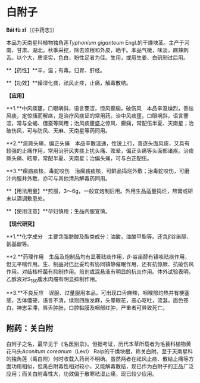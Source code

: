 # 白附子

**Bái fù zǐ**（《中药志》）

本品为天南星科植物独角莲*Typhonium giganteum* Engl.的干燥块茎。主产于河南、甘肃、湖北。秋季采挖，除去须根和外皮，晒干。本品气微，味淡，麻辣刺舌。以个大，质坚实，色白，粉性足者为佳。生用，或用生姜、白矾制过后用。

**【药性】**辛，温；有毒。归胃、肝经。

**【功效】**燥湿化痰，祛风止痉，止痛，解毒散结。

**【应用】**

**1.**中风痰壅，口眼㖞斜，语言謇涩，惊风癫痫，破伤风　本品辛温燥烈，善祛风痰，定惊搐而解痉，是治疗风痰证的常用药。治中风痰壅，口眼㖞斜，语言謇涩，常与全蝎、僵蚕等同用；治风痰壅盛之惊风、癫痫，常配伍半夏、天南星；治破伤风，可与防风、天麻、天南星等药同用。

**2.**痰厥头痛，偏正头痛　本品辛散温通，性锐上行，善逐头面风痰，又具有较强的止痛作用，常用治肝风夹痰上扰头痛、眩晕，偏正头痛等头面部诸疾。治痰厥头痛、眩晕，常配半夏、天南星；治偏头痛，可与白芷配伍。

**3.**瘰疬痰核，毒蛇咬伤　治瘰疬痰核，可鲜品捣烂外敷；治毒蛇咬伤，可磨汁内服并外敷，亦可与其他清热解毒药同用。

**【用法用量】**煎服，3～6g，一般宜炮制后用。外用生品适量捣烂，熬膏或研末以酒调敷患处。

**【使用注意】**孕妇慎用；生品内服宜慎。

**【现代研究】**

**1.**化学成分　主要含脂肪酸及酯类成分：油酸，油酸甲酯等。还含*β*谷甾醇、氨基酸等。

**2.**药理作用　生品及炮制品均有显著祛痰作用，*β*-谷甾醇有镇咳祛痰作用，但无平喘作用。生、制品对巴比妥均有协同镇静催眠作用，还有抗惊厥、抗破伤风作用。对结核杆菌有抑制作用。煎剂或混悬液有明显的抗炎作用。体外试验表明，乙醇液对S<sub>180</sub>腹水肉瘤有明显抑制作用。

**3.**不良反应　误服、过量服用本品，可出现口舌麻辣，咽喉部灼热并有梗塞感，舌体僵硬，语言不清，续则四肢发麻，头晕眼花，恶心呕吐，流涎，面色苍白，神志呆滞，唇舌肿胀，口腔黏膜及咽部红肿，严重者可异致死亡。

## 附药：关白附

白附子之名，最早见于《名医别录》。但据考证，历代本草所载者为毛茛科植物黄花乌头*Aconitum coreanum*（Levl） Raip的干燥块根，称关白附。至于天南星科的独角莲（禹白附）何时收载入药尚不明确。虽然两者在祛风止痉、散结止痛等方面功用相似，但禹白附毒性相对较小，又能解毒散结，现已作为白附子的正品广泛应用；而关白附毒性大，功效偏于散寒祛湿止痛，现已较少应用。